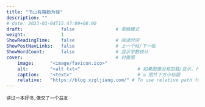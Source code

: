```yaml
---
title: "书山有路勤为径"
description: ""
# date: 2023-03-04T15:47:09+08:00
draft:              false               # 草稿模式
weight:             1
ShowReadingTime:    false               # 阅读时间
ShowPostNavLinks:   false               # 上一个帖/下一帖
ShowWordCount:      false               # 显示字数统计
cover:                                  # 封面图
    image:      "<image/favicon.ico>"       
    alt:        "<alt txt>"                     # 如果图像没有加载/显示，代替显示文本
    caption:    "<text>"                        # ◎ 图片下方小标题
    relative:   "https://blog.xzgljiang.com/" # To use relative path for cover image, used in hugo Page-bundles
---
```



```
读过一本好书,像交了一个益友
```